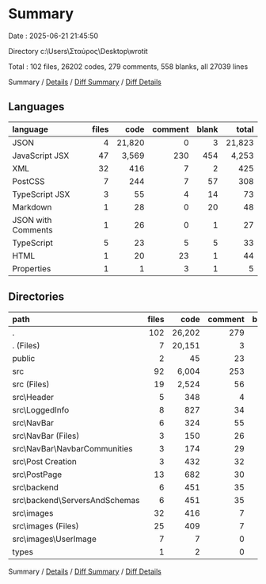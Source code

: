 # Summary

Date : 2025-06-21 21:45:50

Directory c:\\Users\\Σταύρος\\Desktop\\wrotit

Total : 102 files,  26202 codes, 279 comments, 558 blanks, all 27039 lines

Summary / [Details](details.md) / [Diff Summary](diff.md) / [Diff Details](diff-details.md)

## Languages
| language | files | code | comment | blank | total |
| :--- | ---: | ---: | ---: | ---: | ---: |
| JSON | 4 | 21,820 | 0 | 3 | 21,823 |
| JavaScript JSX | 47 | 3,569 | 230 | 454 | 4,253 |
| XML | 32 | 416 | 7 | 2 | 425 |
| PostCSS | 7 | 244 | 7 | 57 | 308 |
| TypeScript JSX | 3 | 55 | 4 | 14 | 73 |
| Markdown | 1 | 28 | 0 | 20 | 48 |
| JSON with Comments | 1 | 26 | 0 | 1 | 27 |
| TypeScript | 5 | 23 | 5 | 5 | 33 |
| HTML | 1 | 20 | 23 | 1 | 44 |
| Properties | 1 | 1 | 3 | 1 | 5 |

## Directories
| path | files | code | comment | blank | total |
| :--- | ---: | ---: | ---: | ---: | ---: |
| . | 102 | 26,202 | 279 | 558 | 27,039 |
| . (Files) | 7 | 20,151 | 3 | 24 | 20,178 |
| public | 2 | 45 | 23 | 2 | 70 |
| src | 92 | 6,004 | 253 | 532 | 6,789 |
| src (Files) | 19 | 2,524 | 56 | 139 | 2,719 |
| src\\Header | 5 | 348 | 4 | 41 | 393 |
| src\\LoggedInfo | 8 | 827 | 34 | 72 | 933 |
| src\\NavBar | 6 | 324 | 55 | 54 | 433 |
| src\\NavBar (Files) | 3 | 150 | 26 | 29 | 205 |
| src\\NavBar\\NavbarCommunities | 3 | 174 | 29 | 25 | 228 |
| src\\Post Creation | 3 | 432 | 32 | 48 | 512 |
| src\\PostPage | 13 | 682 | 30 | 110 | 822 |
| src\\backend | 6 | 451 | 35 | 66 | 552 |
| src\\backend\\ServersAndSchemas | 6 | 451 | 35 | 66 | 552 |
| src\\images | 32 | 416 | 7 | 2 | 425 |
| src\\images (Files) | 25 | 409 | 7 | 2 | 418 |
| src\\images\\UserImage | 7 | 7 | 0 | 0 | 7 |
| types | 1 | 2 | 0 | 0 | 2 |

Summary / [Details](details.md) / [Diff Summary](diff.md) / [Diff Details](diff-details.md)